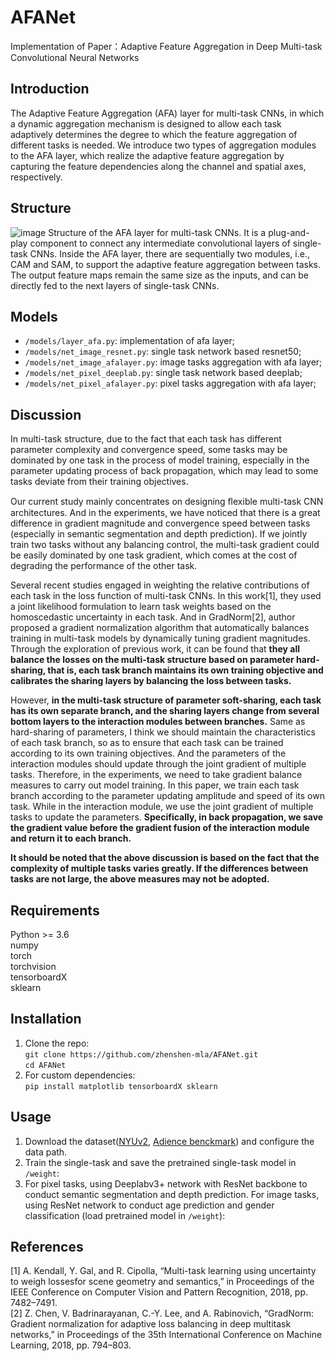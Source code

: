 # AFANet

  Implementation of Paper：Adaptive Feature Aggregation in Deep Multi-task Convolutional Neural Networks   
  
## Introduction
  The Adaptive Feature Aggregation (AFA) layer for multi-task CNNs, in which a dynamic aggregation mechanism is designed to allow each task adaptively determines the degree to which the feature aggregation of different tasks is needed. We introduce two types of aggregation modules to the AFA layer, which realize the adaptive feature aggregation by capturing the feature dependencies along the channel and spatial axes, respectively.   
  
## Structure
![image](https://github.com/zhenshen-mla/AFANet/blob/master/examples/structure.png)
  Structure of the AFA layer for multi-task CNNs. It is a plug-and-play component to connect any intermediate convolutional layers of single-task CNNs. Inside the AFA layer, there are sequentially two modules, i.e., CAM and SAM, to support the adaptive feature aggregation between tasks. The output feature maps remain the same size as the inputs, and can be directly fed to the next layers of single-task CNNs.   
  
## Models
  * `/models/layer_afa.py`: implementation of afa layer;
  * `/models/net_image_resnet.py`: single task network based resnet50;   
  * `/models/net_image_afalayer.py`: image tasks aggregation with afa layer;   
  * `/models/net_pixel_deeplab.py`: single task network based deeplab;   
  * `/models/net_pixel_afalayer.py`: pixel tasks aggregation with afa layer;   
  
## Discussion
  In multi-task structure, due to the fact that each task has different parameter complexity and convergence speed, some tasks may be dominated by one task in the process of model training, especially in the parameter updating process of back propagation, which may lead to some tasks deviate from their training objectives.  
  
  Our current study mainly concentrates on designing ﬂexible multi-task CNN architectures. And in the experiments, we have noticed that there is a great difference in gradient magnitude and convergence speed between tasks (especially in semantic segmentation and depth prediction). If we jointly train two tasks without any balancing control, the multi-task gradient could be easily dominated by one task gradient, which comes at the cost of degrading the performance of the other task.  
  
   Several recent studies engaged in weighting the relative contributions of each task in the loss function of multi-task CNNs. In this work[1], they used a joint likelihood formulation to learn task weights based on the homoscedastic uncertainty in each task. And in GradNorm[2], author proposed a gradient normalization algorithm that automatically balances training in multi-task models by dynamically tuning gradient magnitudes. Through the exploration of previous work, it can be found that **they all balance the losses on the multi-task structure based on parameter hard-sharing, that is, each task branch maintains its own training objective and calibrates the sharing layers by balancing the loss between tasks.**  
   
   However, **in the multi-task structure of parameter soft-sharing, each task has its own separate branch, and the sharing layers change from several bottom layers to the interaction modules between branches.** Same as hard-sharing of parameters, I think we should maintain the characteristics of each task branch, so as to ensure that each task can be trained according to its own training objectives. And the parameters of the interaction modules should update through the joint gradient of multiple tasks. Therefore, in the experiments, we need to take gradient balance measures to carry out model training. In this paper, we train each task branch according to the parameter updating amplitude and speed of its own task. While in the interaction module, we use the joint gradient of multiple tasks to update the parameters. **Specifically, in back propagation, we save the gradient value before the gradient fusion of the interaction module and return it to each branch.**  
   
   **It should be noted that the above discussion is based on the fact that the complexity of multiple tasks varies greatly. If the differences between tasks are not large, the above measures may not be adopted.**
   
  
## Requirements  

  Python >= 3.6  
  numpy  
  torch  
  torchvision  
  tensorboardX  
  sklearn  
  

## Installation
  1. Clone the repo:   
    ```
    git clone https://github.com/zhenshen-mla/AFANet.git   
    ```   
    ```
    cd AFANet
    ```
  2. For custom dependencies:   
    ```
    pip install matplotlib tensorboardX sklearn  
    ```
## Usage   
  1. Download the dataset([NYUv2](https://cs.nyu.edu/~silberman/datasets/nyu_depth_v2.html), [Adience benckmark](https://talhassner.github.io/home/projects/Adience/Adience-data.html#frontalized)) and configure the data path.   
  2. Train the single-task and save the pretrained single-task model in `/weight`:   
  3. For pixel tasks, using Deeplabv3+ network with ResNet backbone to conduct semantic segmentation and depth prediction. For image tasks, using ResNet network to conduct age prediction and gender classification (load pretrained model in `/weight`):   

## References  
  [1] A. Kendall, Y. Gal, and R. Cipolla, “Multi-task learning using uncertainty to weigh lossesfor scene geometry and semantics,” in Proceedings of the IEEE Conference on Computer Vision and Pattern Recognition, 2018, pp. 7482–7491.   
  [2] Z. Chen, V. Badrinarayanan, C.-Y. Lee, and A. Rabinovich, “GradNorm: Gradient normalization for adaptive loss balancing in deep multitask networks,” in Proceedings of the 35th International Conference on Machine Learning, 2018, pp. 794–803. 
